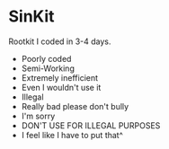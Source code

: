 # SinKit

Rootkit I coded in 3-4 days.

* Poorly coded
* Semi-Working
* Extremely inefficient
* Even I wouldn't use it
* Illegal
* Really bad please don't bully
* I'm sorry
* DON'T USE FOR ILLEGAL PURPOSES
* I feel like I have to put that^
